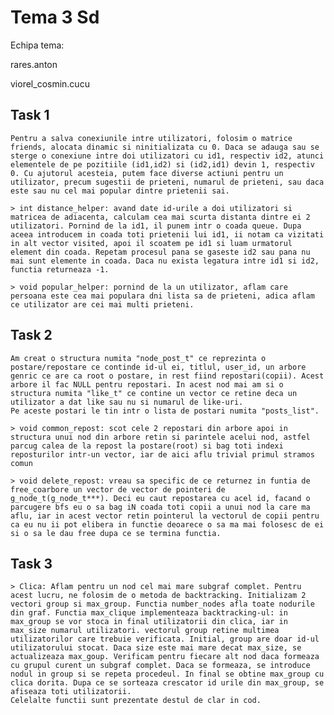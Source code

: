# Tema 3 Sd

Echipa tema:

rares.anton

viorel_cosmin.cucu

## Task 1

    Pentru a salva conexiunile intre utilizatori, folosim o matrice friends, alocata dinamic si ninitializata cu 0. Daca se adauga sau se sterge o conexiune intre doi utilizatori cu id1, respectiv id2, atunci elementele de pe pozitiile (id1,id2) si (id2,id1) devin 1, respectiv 0. Cu ajutorul acesteia, putem face diverse actiuni pentru un utilizator, precum sugestii de prieteni, numarul de prieteni, sau daca este sau nu cel mai popular dintre prietenii sai.

    > int distance_helper: avand date id-urile a doi utilizatori si matricea de adiacenta, calculam cea mai scurta distanta dintre ei 2 utilizatori. Pornind de la id1, il punem intr o coada queue. Dupa aceea introducem in coada toti prietenii lui id1, ii notam ca vizitati in alt vector visited, apoi il scoatem pe id1 si luam urmatorul element din coada. Repetam procesul pana se gaseste id2 sau pana nu mai sunt elemente in coada. Daca nu exista legatura intre id1 si id2, functia returneaza -1.

    > void popular_helper: pornind de la un utilizator, aflam care persoana este cea mai populara dni lista sa de prieteni, adica aflam ce utilizator are cei mai multi prieteni.


## Task 2

    Am creat o structura numita "node_post_t" ce reprezinta o postare/repostare ce continde id-ul ei, titlul, user_id, un arbore genric ce are ca root o postare, in rest fiind repostari(copii). Acest arbore il fac NULL pentru repostari. In acest nod mai am si o structura numita "like_t" ce contine un vector ce retine deca un utilizator a dat like sau nu si numarul de like-uri.
    Pe aceste postari le tin intr o lista de postari numita "posts_list".

    > void common_repost: scot cele 2 repostari din arbore apoi in structura unui nod din arbore retin si parintele acelui nod, astfel parcug calea de la repost la postare(root) si bag toti indexi reposturilor intr-un vector, iar de aici aflu trivial primul stramos comun

    > void delete_repost: vreau sa specific de ce returnez in funtia de free_coarbore un vector de vector de pointeri de g_node_t(g_node_t***). Deci eu caut repostarea cu acel id, facand o parcugere bfs eu o sa bag iN coada toti copii a unui nod la care ma aflu, iar in acest vector retin pointerul la vectorul de copii pentru ca eu nu ii pot elibera in functie deoarece o sa ma mai folosesc de ei si o sa le dau free dupa ce se termina functia.



## Task 3

    > Clica: Aflam pentru un nod cel mai mare subgraf complet. Pentru acest lucru, ne folosim de o metoda de backtracking. Initializam 2 vectori group si max_group. Functia number_nodes afla toate nodurile din graf. Functia max_clique implementeaza backtracking-ul: in max_group se vor stoca in final utilizatorii din clica, iar in max_size numarul utilizatori. vectorul group retine multimea utilizatorilor care trebuie verificata. Initial, group are doar id-ul utilizatorului stocat. Daca size este mai mare decat max_size, se actualizeaza max_goup. Verificam pentru fiecare alt nod daca formeaza cu grupul curent un subgraf complet. Daca se formeaza, se introduce nodul in group si se repeta procedeul. In final se obtine max_group cu clica dorita. Dupa ce se sorteaza crescator id urile din max_group, se afiseaza toti utilizatorii.
    Celelalte functii sunt prezentate destul de clar in cod.